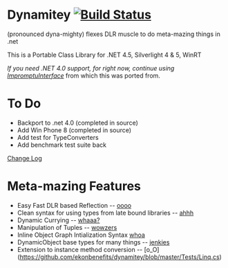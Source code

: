 # Dynamitey [![Build Status](https://travis-ci.org/ekonbenefits/dynamitey.png?branch=master)](https://travis-ci.org/ekonbenefits/dynamitey)

(pronounced dyna-mighty) flexes DLR muscle to do meta-mazing things in .net

This is a Portable Class Library for  .NET 4.5, Silverlight 4 & 5, WinRT

*If you need .NET 4.0 support, for right now, continue using [ImpromptuInterface](https://github.com/ekonbenefits/impromptu-interface)* from which this was ported from.

# To Do
  - Backport to .net 4.0 (completed in source)
  - Add Win Phone 8 (completed in source)
  - Add test for TypeConverters
  - Add benchmark test suite back

[Change Log](https://github.com/ekonbenefits/dynamitey/wiki/ChangeLog)

# Meta-mazing Features
  
  - Easy Fast DLR based Reflection -- [oooo](https://github.com/ekonbenefits/dynamitey/wiki/UsageReallyLateBinding)
  - Clean syntax for using types from late bound libraries -- [ahhh](https://github.com/ekonbenefits/dynamitey/wiki/LateType)
  - Dynamic Currying -- [whaaa?](https://github.com/ekonbenefits/dynamitey/wiki/UsageCurry)
  - Manipulation of Tuples -- [wowzers](https://github.com/ekonbenefits/dynamitey/blob/master/Tests/TuplerTest.cs)
  - Inline Object Graph Intialization Syntax [whoa](https://github.com/ekonbenefits/dynamitey/wiki/UsageBuilder)
  - DynamicObject base types for many things -- [jenkies](https://github.com/ekonbenefits/dynamitey/wiki/UsageDynamic)
  - Extension to instance method conversion -- [o_O] (https://github.com/ekonbenefits/dynamitey/blob/master/Tests/Linq.cs)
